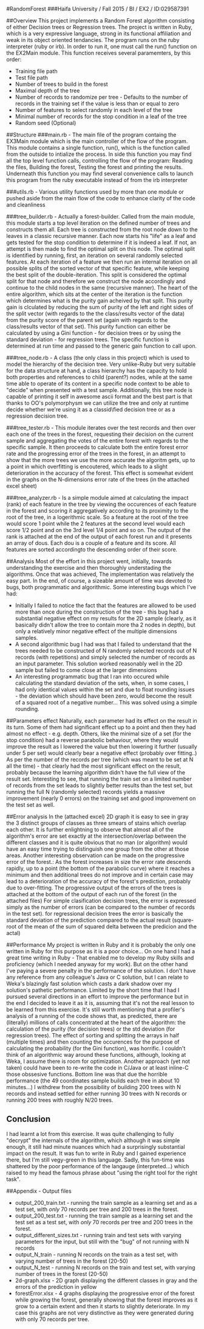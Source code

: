 #RandomForest
###Haifa University / Fall 2015 / BI / EX2 / ID:029587391

##Overview
This project implements a Random Forest algorithm consisting of either Decision trees or Regression trees. The project is written in Ruby, which is a very expressive language, strong in its functional affiliation and weak in its object oriented tendancies. The program runs on the ruby interpreter (ruby or irb). In order to run it, one must call the run() function on the EX2Main module. This function receives several paramemters, by this order:
- Training file path
- Test file path
- Number of trees to build in the forest
- Maximal depth of the tree
- Number of records to randomize per tree - Defaults to the number of records in the training set if the value is less than or equal to zero
- Number of features to select randomly in each level of the tree
- Minimal number of records for the stop condition in a leaf of the tree
- Random seed (Optional)

##Structure
###main.rb - 
The main file of the program containg the EX3Main module which is the main controller of the flow of the program. This module contains a single function, run(), which is the function called from the outside to intialize the process. 
In side this function you may find all the top level function calls, controlling the flow of the program: Reading the files, Building the forest, Testing the forest and printing the results.
Underneath this function you may find several convenience calls to launch this program from the ruby executable instead of from the irb interpreter

###utils.rb - 
Various utility functions used by more than one module or pushed aside from the main flow of the code to enhance clarity of the code and cleanliness

###tree_builder.rb - 
Actually a forest-builder. Called from the main module, this module starts a top level iteration on the defined number of trees and constructs them all. Each tree is constructed from the root node down to the leaves in a classic recursive manner. 
Each now starts his "life" as a leaf and gets tested for the stop condition to determine if it is indeed a leaf. If not, an attempt is then made to find the optimal split on this node. 
The optimal split is identified by running, first, an iteration on several randomly selected features. At each iteration of a feature we then run an internal iteration on all possible splits of the sorted vector of that specific feature, while keeping the best split of the double-iteration. This split is considered the optimal split for that node and therefore we construct the node accordingly and continue to the child nodes in the same (recursive manner).
The heart of the entire algorithm, which sits at the center of the iteration is the function which determines what is the purity gain acheived by that split. This purity gain is clculated by reducing the sum of purity of the left and right sides of the split vector (with regards to the the class/results vector of the data) from the purity score of the parent set (again with regards to the class/results vector of that set).
This purity function can either be calculated by using a Gini function - for decision trees or by using the standard deviation - for regression trees. The specific function is determined at run time and passed to the generic gain function to call upon.

###tree_node.rb - 
A class (the only class in this project) which is used to model the hierarchy of the decision tree. Very unlike-Ruby but very suitable for the data structure at hand, a class hierarchy has the capacity to hold both properties and references to child (parent?) nodes, while at the same time able to operate of its content in a specific node context to be able to "decide" when presented with a test sample.
Additionally, this tree node is capable of printing it self in awesome ascii format and the best part is that thanks to OO's polymorphysm we can utilize the tree and only at runtime decide whether we're using it as a classid\fied decision tree or as a regression decision tree.

###tree_tester.rb -
This module iterates over the test records and then over each one of the trees in the forest, requesting their decision on the current sample and aggregating the votes of the entire forest with regards to the specific sample.
It then proceeds to calculate both the entire forest error rate and the progressing error of the trees in the forest, in an attempt to show that the more trees we use the more accurate the algoritm gets, up to a point in which overfitting is encoutered, which leads to a slight deterioration in the accuracy of the forest.
This effect is somewhat evident in the graphs on the N-dimensions error rate of the trees (in the attached excel sheet)

###tree_analyzer.rb - 
Is a simple module aimed at calculating the impact (rank) of each feature in the tree by viewing the occurences of each feature in the forest and scoring it aggregatively according to its proximity to the root of the tree, in a logerithmic scale.
So a feature at the root of the tree would score 1 point while the 2 features at the second level would each score 1/2 point and on the 3rd level 1/4 point and so on.
The output of the rank is attached at the end of the output of each forest run and it presents an array of dous. Each dou is a couple of a feature and its score. All features are sorted accordingto the descending order of their score.

##Analysis
Most of the effort in this project went, initially, towards understanding the exercise and then thoroughly understading the algorithms. Once that was achieved, The implementation was relatively the easy part. In the end, of course, a sizeable amount of time was devoted to bugs, both programmatic and algorithmic.
Some interesting bugs which I've had:
- Initially I failed to notice the fact that the features are allowed to be used more than once during the construction of the tree - this bug had a substantial negative effect on my results for the 2D sample (clearly, as it basically didn't allow the tree to contain more tha 2 nodes in depth), but only a relatively minor negative effect of the multiple dimensions samples.
- A second algorithmic bug I had was that I failed to understand that the trees needed to be constructed of N randomly selected records out of N records (with repetitions) and simply selected the number of records as an input parameter. This solution worked reasonably well in the 2D sample but failed to come close at the larger dimensions
- An interesting programmatic bug that I ran into occured while calculating the standard deviation of the sets, when, in some cases, I had only identical values within the set and due to float rounding issues - the deviation which should have been zero, would become the result of a squared root of a negative number... This was solved using a simple rounding.

##Parameters effect
Naturally, each parameter had its effect on the result in its turn. Some of them had significant effect up to a point and then they had almost no effect - e.g. depth. Others, like the minimal size of a set (for the stop condition) had a reverse parabolic behaviour, where they would improve the result as I lowered the value but then lowering it further (usually under 5 per set) would clearly bear a negative effect (probably over fitting..)
As per the number of the records per tree (which was meant to be set at N all the time) - that clearly had the most significant effect on the result, probably because the learning algorithm didn't have the full view of the result set. Interesting to see, that running the train set on a limited number of records from the set leads to slightly better results than the test set, but running the full N (randomly selected) records yields a massive improvement (nearly 0 errors) on the training set and good improvement on the test set as well.

##Error analysis
In the (attached excel) 2D graph it is easy to see in gray the 3 distinct groups of classes as three smears  of stains which overlap each other. It is further enlightning to observe that almost all of the algorithm's error are set exactly at the intersection/overlap between the different classes and it is quite obvious that no man (or algorithm) would have an easy time trying to distinguish one group from the other at those areas.
Another interesting observation can be made on the progressive error of the forest.: As the forest increases in size the error rate descends rapidly, up to a point (the bottom of the parabolic curve) where it reaches a minimum and then additional trees do not improve and in certain case may lead to a deterioration of the accuracy of the forest's prediction, probably due to over-fitting.
The progressive output of the errors of the trees is attached at the bottom of the output of each run of the forest (in the attached files)
For simple clasification decision trees, the error is expressed simply as the number of errors (can be compared to the number of records in the test set).
for regressional decision trees the error is basically the standard deviation of the prediction compared to the actual result (square-root of the mean of the sum of squared delta between the predicion and the actal)

##Performance
My project is written in Ruby and it is probably the only one written in Ruby for this purpose as it is a poor choice... On one hand I had a great time writing in Ruby - That enabled me to develop my Ruby skills and proficiency (which I needed anyway for my work). But on the other hand I've paying a severe penalty in the performance of the solution.
I don't have any reference from any colleague's Java or C solution, but I can relate to Weka's blazingly fast solution which casts a dark shadow over my solution's pathetic performance.
Limited by the short time that I had I pursued several directions in an effort to improve the performance but in the end I decided to leave it as it is, assuming that it's not the real lesson to be learned from this exercise.
It's still worth mentioning that a profiler's analysis of a running of the code shows that, as predicted, there are (literally) millions of calls concentrated at the heart of the algorithm: the calculation of the purity (for decision trees) or the std deviation (for regression trees). The effect of sorting and splitting the arrays in half (multiple times) and then counting the occurences for the purpose of calculating the probability (for the Gini function), was horrific. 
I couldn't think of an algorithmic way around these functions, although, looking at Weka, I assume there is room for optimization. 
Another approach (yet not taken) could have been to re-write the code in C/Java or at least inline-C those obssesive functions.
Bottom line was that due the horrible performance (the 49 coordinates sample builds each tree in about 10 minutes...) I withdrew from the possibility of building 200 trees with N records and instead settled for either running 30 trees with N records or running 200 trees with roughly N/20 trees.

## Conclusion
I had learnt a lot from this exercise. It was quite challenging to fully "decrypt" the internals of the algorithm, which although it was simple enough, it still had minute nuances which had a surprisingly substantial impact on the result.
It was fun to write in Ruby and I gained experience there, but I'm still vegy-green in this language. Sadly, this fun-time was shattered by the poor performance of the langauge (interpreted...) which raised to my head the famous phrase about "using the right tool for the right task".

##Appendix - Output files
- output_200_train.txt - running the train sample as a learning set and as a test set, with _only_ 70 records per tree and 200 trees in the forest.
- output_200_test.txt - running the train sample as a learning set and the test set as a test set, with _only_ 70 records per tree and 200 trees in the forest.
- output_different_sizes.txt - running train and test sets with varying parameters for the input, but still with the "bug" of not running with N records
- output_N_train - running N records on the train as a test set, with varying number of trees in the forest (20-50)
- output_N_test - running N records on the train and test set, with varying number of trees in the forest (20-50)
- 2d-graph.xlsx - 2D graph displaying the different classes in gray and the errors of the prediction in yellow
- forestError.xlsx - 4 graphs displaying the progressive error of the forest while growing the forest, generally showing that the forest improves as it grow to a certain extent and then it starts to slightly deteriorate. In my case this graphs are not very distinctive as they were generated during with only 70 records per tree.

